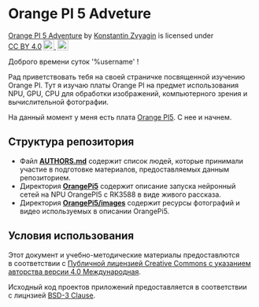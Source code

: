 # Orange PI 5 Adveture
<p xmlns:cc="http://creativecommons.org/ns#" xmlns:dct="http://purl.org/dc/terms/"><a property="dct:title" rel="cc:attributionURL" href="https://github.com/kzvyagin/orange_pi_5">Orange PI 5 Adventure</a> by <a rel="cc:attributionURL dct:creator" property="cc:attributionName" href="https://github.com/kzvyagin">Konstantin Zvyagin</a> is licensed under <a href="http://creativecommons.org/licenses/by/4.0/?ref=chooser-v1" target="_blank" rel="license noopener noreferrer" style="display:inline-block;">CC BY 4.0<img style="height:22px!important;margin-left:3px;vertical-align:text-bottom;" src="https://mirrors.creativecommons.org/presskit/icons/cc.svg?ref=chooser-v1"> <img style="height:22px!important;margin-left:3px;vertical-align:text-bottom;" src="https://mirrors.creativecommons.org/presskit/icons/by.svg?ref=chooser-v1"></a></p>

<p>Доброго времени суток '%username' !</p>

 Рад приветствовать тебя на своей страничке посвященной изучению Orange PI. Тут я изучаю платы Orange PI на предмет использования NPU, GPU, CPU для обработки изображений, компьютерного зрения и вычислительной фотографии. 

 На данный момент у меня есть плата [Orange PI5](https://github.com/kzvyagin/orange_pi_5/blob/main/OrangePi5/range_PI_5_Adventure.md). С нее и начнем.

## Структура репозитория

*	Файл **[AUTHORS.md](AUTHORS.md)** содержит список людей,
	которые принимали участие в&nbsp;подготовке материалов,
	предоставляемых данным репозиторием.
*	Директория **[OrangePi5](./OrangePi5)**
	содержит описание запуска нейронный сетей на NPU OrangePI5 с RK3588 в виде живого рассказа.
*	Директория **[OrangePi5/images](./OrangePi5/imges)**
	содержит ресурсы фотографий и видео используемых в описании OrangePi5.

## Условия использования


Этот документ и&nbsp;учебно-методические материалы предоставлются в&nbsp;соответствии
с&nbsp;[Публичной лицензией Creative Commons с&nbsp;указанием авторства версии&nbsp;4.0 Международная](./LICENSE.CC-BY-4.0.ru.md).


Исходный код проектов приложений предоставляется в&nbsp;соответствии
с&nbsp;лицнзией [BSD-3 Clause](https://opensource.org/license/bsd-3-clause/).
